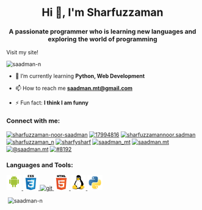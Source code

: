 <h1 align="center">Hi 👋, I'm Sharfuzzaman</h1>
<h3 align="center">A passionate programmer who is learning new languages and exploring the world of programming</h3>
<link src="https://portfolio-v3-grwd-d9hgzggsd-saadman-ns-projects.vercel.app/"> Visit my site!</link>

<p align="left"> <img src="https://komarev.com/ghpvc/?username=saadman-n&label=Profile%20views&color=0e75b6&style=flat" alt="saadman-n" /> </p>

- 🌱 I’m currently learning **Python, Web Development**

- 📫 How to reach me **saadman.mt@gmail.com**

- ⚡ Fun fact: **I think I am funny**

<h3 align="left">Connect with me:</h3>
<p align="left">
<a href="https://linkedin.com/in/sharfuzzaman-noor-saadman" target="blank"><img align="center" src="https://raw.githubusercontent.com/rahuldkjain/github-profile-readme-generator/master/src/images/icons/Social/linked-in-alt.svg" alt="sharfuzzaman-noor-saadman" height="30" width="40" /></a>
<a href="https://stackoverflow.com/users/17994816" target="blank"><img align="center" src="https://raw.githubusercontent.com/rahuldkjain/github-profile-readme-generator/master/src/images/icons/Social/stack-overflow.svg" alt="17994816" height="30" width="40" /></a>
<a href="https://fb.com/sharfuzzamannoor.sadman" target="blank"><img align="center" src="https://raw.githubusercontent.com/rahuldkjain/github-profile-readme-generator/master/src/images/icons/Social/facebook.svg" alt="sharfuzzamannoor.sadman" height="30" width="40" /></a>
<a href="https://instagram.com/sharfuzzaman_n" target="blank"><img align="center" src="https://raw.githubusercontent.com/rahuldkjain/github-profile-readme-generator/master/src/images/icons/Social/instagram.svg" alt="sharfuzzaman_n" height="30" width="40" /></a>
<a href="https://www.codechef.com/users/sharfysharf" target="blank"><img align="center" src="https://cdn.jsdelivr.net/npm/simple-icons@3.1.0/icons/codechef.svg" alt="sharfysharf" height="30" width="40" /></a>
<a href="https://www.hackerrank.com/saadman_mt" target="blank"><img align="center" src="https://raw.githubusercontent.com/rahuldkjain/github-profile-readme-generator/master/src/images/icons/Social/hackerrank.svg" alt="saadman_mt" height="30" width="40" /></a>
<a href="https://codeforces.com/profile/saadman.mt" target="blank"><img align="center" src="https://raw.githubusercontent.com/rahuldkjain/github-profile-readme-generator/master/src/images/icons/Social/codeforces.svg" alt="saadman.mt" height="30" width="40" /></a>
<a href="https://www.hackerearth.com/@saadman.mt" target="blank"><img align="center" src="https://raw.githubusercontent.com/rahuldkjain/github-profile-readme-generator/master/src/images/icons/Social/hackerearth.svg" alt="@saadman.mt" height="30" width="40" /></a>
<a href="https://discord.gg/#8192" target="blank"><img align="center" src="https://raw.githubusercontent.com/rahuldkjain/github-profile-readme-generator/master/src/images/icons/Social/discord.svg" alt="#8192" height="30" width="40" /></a>
</p>

<h3 align="left">Languages and Tools:</h3>
<p align="left"> <a href="https://developer.android.com" target="_blank" rel="noreferrer"> <img src="https://raw.githubusercontent.com/devicons/devicon/master/icons/android/android-original-wordmark.svg" alt="android" width="40" height="40"/> </a> <a href="https://www.w3schools.com/css/" target="_blank" rel="noreferrer"> <img src="https://raw.githubusercontent.com/devicons/devicon/master/icons/css3/css3-original-wordmark.svg" alt="css3" width="40" height="40"/> </a> <a href="https://git-scm.com/" target="_blank" rel="noreferrer"> <img src="https://www.vectorlogo.zone/logos/git-scm/git-scm-icon.svg" alt="git" width="40" height="40"/> </a> <a href="https://www.w3.org/html/" target="_blank" rel="noreferrer"> <img src="https://raw.githubusercontent.com/devicons/devicon/master/icons/html5/html5-original-wordmark.svg" alt="html5" width="40" height="40"/> </a> <a href="https://www.linux.org/" target="_blank" rel="noreferrer"> <img src="https://raw.githubusercontent.com/devicons/devicon/master/icons/linux/linux-original.svg" alt="linux" width="40" height="40"/> </a> <a href="https://www.python.org" target="_blank" rel="noreferrer"> <img src="https://raw.githubusercontent.com/devicons/devicon/master/icons/python/python-original.svg" alt="python" width="40" height="40"/> </a> </p>

<p>&nbsp;<img align="center" src="https://github-readme-stats.vercel.app/api?username=saadman-n&show_icons=true&locale=en" alt="saadman-n" /></p>
